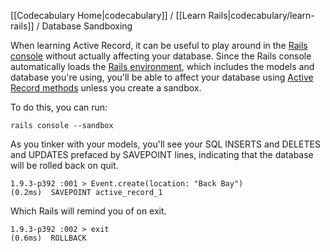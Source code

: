 [[Codecabulary Home|codecabulary]] / [[Learn Rails|codecabulary/learn-rails]] / Database Sandboxing

<!-- ---title: Database Sandboxing --- -->

When learning Active Record, it can be useful to play around in the [Rails console](google.com) without actually affecting your database. Since the Rails console automatically loads the [Rails environment](google.com), which includes the models and database you're using, you'll be able to affect your database using [Active Record methods](google.com) unless you create a sandbox. 

To do this, you can run:

	rails console --sandbox
	
As you tinker with your models, you'll see your SQL INSERTS and DELETES and UPDATES prefaced by SAVEPOINT lines, indicating that the database will be rolled back on quit.

	1.9.3-p392 :001 > Event.create(location: "Back Bay")
   	(0.2ms)  SAVEPOINT active_record_1
   	
Which Rails will remind you of on exit.
	
	1.9.3-p392 :002 > exit
   	(0.6ms)  ROLLBACK
	
